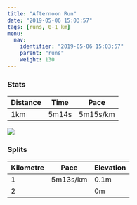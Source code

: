 ```yaml
---
title: "Afternoon Run"
date: "2019-05-06 15:03:57"
tags: [runs, 0-1 km]
menu:
  nav:
    identifier: "2019-05-06 15:03:57"
    parent: "runs"
    weight: 130
---
```


### Stats

| Distance | Time | Pace |
|----------|------|------|
|1km|5m14s|5m15s/km|

<img src='https://maps.googleapis.com/maps/api/staticmap?maptype=roadmap&path=enc:adkeIbhxLuDkM|CiAyEtAaFoB&key=AIzaSyAfqMeaZ1CCJFGP5cWud__oZnT_Pybg-1M&size=800x800&markers=color:yellow|label:S|53.47409,-2.25938&markers=color:green|label:F|53.47642999999999,-2.25658'>

### Splits

| Kilometre | Pace | Elevation |
|------|------|-----------|
|1|5m13s/km|0.1m|
|2||0m|
